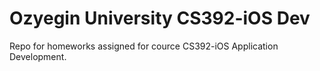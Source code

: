 # Ozyegin University CS392-iOS Dev

Repo for homeworks assigned for cource CS392-iOS Application Development.
